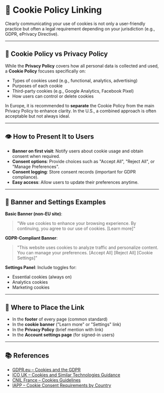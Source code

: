 # 📄 Cookie Policy Linking

Clearly communicating your use of cookies is not only a user-friendly practice but often a legal requirement depending on your jurisdiction (e.g., GDPR, ePrivacy Directive).

---

## 🍪 Cookie Policy vs Privacy Policy

While the **Privacy Policy** covers how all personal data is collected and used, a **Cookie Policy** focuses specifically on:

- Types of cookies used (e.g., functional, analytics, advertising)
- Purposes of each cookie
- Third-party cookies (e.g., Google Analytics, Facebook Pixel)
- How users can control or delete cookies

In Europe, it is recommended to **separate** the Cookie Policy from the main Privacy Policy to enhance clarity. In the U.S., a combined approach is often acceptable but not always ideal.

---

## 👁️ How to Present It to Users

- **Banner on first visit**: Notify users about cookie usage and obtain consent when required.
- **Consent options**: Provide choices such as "Accept All", "Reject All", or "Manage Preferences".
- **Consent logging**: Store consent records (important for GDPR compliance).
- **Easy access**: Allow users to update their preferences anytime.

---

## 💬 Banner and Settings Examples

**Basic Banner (non-EU site)**:
> "We use cookies to enhance your browsing experience. By continuing, you agree to our use of cookies. [Learn more]"

**GDPR-Compliant Banner**:
> "This website uses cookies to analyze traffic and personalize content. You can manage your preferences. [Accept All] [Reject All] [Cookie Settings]"

**Settings Panel**:
Include toggles for:
- Essential cookies (always on)
- Analytics cookies
- Marketing cookies

---

## 🔗 Where to Place the Link

- In the **footer** of every page (common standard)
- In the **cookie banner** ("Learn more" or "Settings" link)
- In the **Privacy Policy** (brief mention with link)
- In the **Account settings page** (for signed-in users)

---

## 📚 References

- [GDPR.eu – Cookies and the GDPR](https://gdpr.eu/cookies/)
- [ICO UK – Cookies and Similar Technologies Guidance](https://ico.org.uk/for-organisations/guide-to-pecr/cookies-and-similar-technologies/)
- [CNIL France – Cookies Guidelines](https://www.cnil.fr/en/cookies-and-other-tracking-devices)
- [IAPP – Cookie Consent Requirements by Country](https://iapp.org/news/a/how-cookie-consent-requirements-differ-across-europe/)

